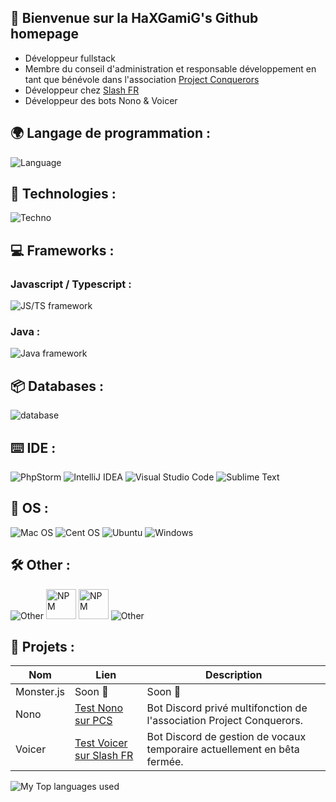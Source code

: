 ## 👋 Bienvenue sur la HaXGamiG's Github homepage

- Développeur fullstack
- Membre du conseil d'administration et responsable développement en tant que bénévole dans l'association [Project Conquerors](https://project-conquerors.com)
- Développeur chez [Slash FR](https://discord.gg/fr)
- Développeur des bots Nono & Voicer

## 🌍 Langage de programmation :

![Language](https://skillicons.dev/icons?i=ts,js,php,html,css,java,lua,cs,cpp&theme=dark)

## 🔧 Technologies :

![Techno](https://skillicons.dev/icons?i=nodejs,deno&theme=dark)

## 💻 Frameworks :

### Javascript / Typescript :
![JS/TS framework](https://skillicons.dev/icons?i=react,nextjs,angular,electron&theme=dark)

### Java :
![Java framework](https://skillicons.dev/icons?i=spring&theme=dark)

## 📦 Databases :

![database](https://skillicons.dev/icons?i=mysql,postgresql&theme=dark)

## ⌨️ IDE :

![PhpStorm](https://img.shields.io/badge/phpstorm-143?style=for-the-badge&logo=phpstorm&logoColor=black&color=black&labelColor=darkorchid)
![IntelliJ IDEA](https://img.shields.io/badge/IntelliJIDEA-000000.svg?style=for-the-badge&logo=intellij-idea&logoColor=white)
![Visual Studio Code](https://img.shields.io/badge/Visual%20Studio%20Code-0078d7.svg?style=for-the-badge&logo=visual-studio-code&logoColor=white)
![Sublime Text](https://img.shields.io/badge/sublime_text-%23575757.svg?style=for-the-badge&logo=sublime-text&logoColor=important)

## 🔧 OS :
![Mac OS](https://img.shields.io/badge/mac%20os-000000?style=for-the-badge&logo=macos&logoColor=F0F0F0)
![Cent OS](https://img.shields.io/badge/cent%20os-002260?style=for-the-badge&logo=centos&logoColor=F0F0F0)
![Ubuntu](https://img.shields.io/badge/Ubuntu-E95420?style=for-the-badge&logo=ubuntu&logoColor=white)
![Windows](https://img.shields.io/badge/Windows-0078D6?style=for-the-badge&logo=windows&logoColor=white)

## 🛠️ Other :

![Other](https://skillicons.dev/icons?i=docker,git,github,gitlab&theme=dark)
<img alt="NPM" src="https://logo.clearbit.com/npmjs.com" width="48" height="48" />
<img alt="NPM" src="https://logo.clearbit.com/apache.org" width="48" height="48" />
![Other](https://skillicons.dev/icons?i=regex,bash,figma,maven&theme=dark)

## 🚩 Projets :
| Nom        | Lien                                              | Description                                                              |
|------------|---------------------------------------------------|--------------------------------------------------------------------------|
| Monster.js | Soon 👀                                           | Soon 👀                                                                  |
| Nono       | [Test Nono sur PCS](https://discord.gg/jeu)       | Bot Discord privé multifonction de l'association Project Conquerors.     |
| Voicer     | [Test Voicer sur Slash FR](https://discord.gg/fr) | Bot Discord de gestion de vocaux temporaire actuellement en bêta fermée. |

<img alt="My Top languages used" src="https://github-readme-stats.vercel.app/api/top-langs/?username=HaXGamiG&locale=fr&theme=discord_old_blurple" />
